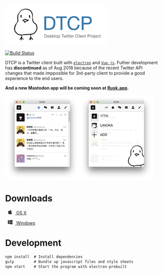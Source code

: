 ![Desktop Twitter Client Project](docs/banner.png)

[![Build Status](https://travis-ci.org/alchen/DTCP.svg?branch=master)](https://travis-ci.org/alchen/DTCP)

DTCP is a Twitter client built with [`electron`][1] and [`Vue.js`][2]. Futher development has **discontinued** as of Aug 2018 because of the recent Twitter API changes that made impposible for 3rd-party client to provide a good experience to the end users.

**And a new Mastodon app will be coming soon at [Rusk.app](https://rusk.app).**

[<img src="docs/screenshot_1.png" width="240" />](docs/screenshot_1.png)[<img src="docs/screenshot_2.png" width="240" />](docs/screenshot_2.png)

# Downloads

[<img src="docs/apple.png" width="32" /> OS X](https://github.com/alchen/DTCP/releases/download/v0.6.0/DTCP-mac.zip)

[<img src="docs/windows.png" width="32" /> Windows](https://github.com/alchen/DTCP/releases/download/v0.6.0/DTCP-win32.zip)

# Development

```
npm install  # Install dependencies
gulp         # Bundle up javascript files and style sheets
npm start    # Start the program with electron-prebuilt
```

[1]:https://github.com/atom/electron
[2]:https://github.com/vuejs/vue
